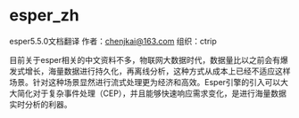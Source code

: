 # esper_zh
esper5.5.0文档翻译
作者：chenjkai@163.com
组织：ctrip

目前关于esper相关的中文资料不多，物联网大数据时代，数据量比以之前会有爆发式增长，海量数据进行持久化，再离线分析，这种方式从成本上已经不适应这样场景。针对这种场景显然进行流式处理更为经济和高效。Esper引擎的引入可以大大简化对于复杂事件处理（CEP），并且能够快速响应需求变化，是进行海量数据实时分析的利器。